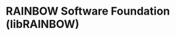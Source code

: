 # RAINBOW Software Foundation (libRAINBOW)
<!-- [Installation Guide](/installation_guide/){: .btn } -->

